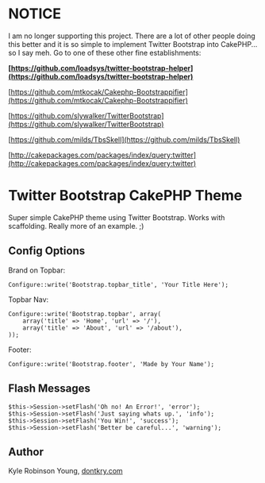 # NOTICE

I am no longer supporting this project. There are a lot of other people doing this better and it is so simple to implement Twitter Bootstrap into CakePHP... so I say meh. Go to one of these other fine establishments:

**[https://github.com/loadsys/twitter-bootstrap-helper](https://github.com/loadsys/twitter-bootstrap-helper)**

[https://github.com/mtkocak/Cakephp-Bootstrappifier](https://github.com/mtkocak/Cakephp-Bootstrappifier)

[https://github.com/slywalker/TwitterBootstrap](https://github.com/slywalker/TwitterBootstrap)

[https://github.com/milds/TbsSkell](https://github.com/milds/TbsSkell)



[http://cakepackages.com/packages/index/query:twitter](http://cakepackages.com/packages/index/query:twitter)

# Twitter Bootstrap CakePHP Theme

Super simple CakePHP theme using Twitter Bootstrap. Works with scaffolding. Really more of an example. ;)

## Config Options

Brand on Topbar:

    Configure::write('Bootstrap.topbar_title', 'Your Title Here');

Topbar Nav:

    Configure::write('Bootstrap.topbar', array(
        array('title' => 'Home', 'url' => '/'),
        array('title' => 'About', 'url' => '/about'),
    ));

Footer:

    Configure::write('Bootstrap.footer', 'Made by Your Name');

## Flash Messages

    $this->Session->setFlash('Oh no! An Error!', 'error');
    $this->Session->setFlash('Just saying whats up.', 'info');
    $this->Session->setFlash('You Win!', 'success');
    $this->Session->setFlash('Better be careful...', 'warning');

## Author

Kyle Robinson Young, [dontkry.com](http://dontkry.com)
